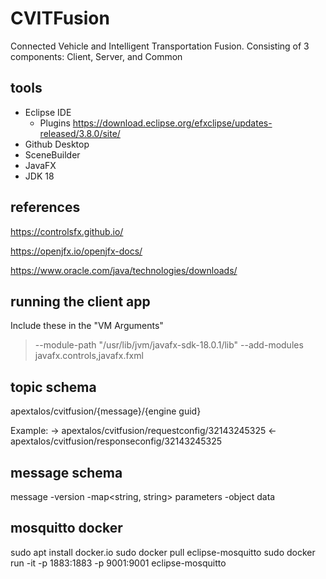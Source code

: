 # CVITFusion
Connected Vehicle and Intelligent Transportation Fusion.  Consisting of 3 components:  Client, Server, and Common

## tools
- Eclipse IDE
  - Plugins https://download.eclipse.org/efxclipse/updates-released/3.8.0/site/
- Github Desktop
- SceneBuilder
- JavaFX
- JDK 18

## references

https://controlsfx.github.io/

https://openjfx.io/openjfx-docs/

https://www.oracle.com/java/technologies/downloads/

## running the client app
Include these in the "VM Arguments"
> --module-path "/usr/lib/jvm/javafx-sdk-18.0.1/lib" --add-modules javafx.controls,javafx.fxml

## topic schema
apextalos/cvitfusion/{message}/{engine guid}

Example:
 -> apextalos/cvitfusion/requestconfig/32143245325
 <- apextalos/cvitfusion/responseconfig/32143245325
  
## message schema
message
 -version
 -map<string, string> parameters
 -object data

## mosquitto docker
sudo apt install docker.io
sudo docker pull eclipse-mosquitto
sudo docker run -it -p 1883:1883 -p 9001:9001 eclipse-mosquitto

